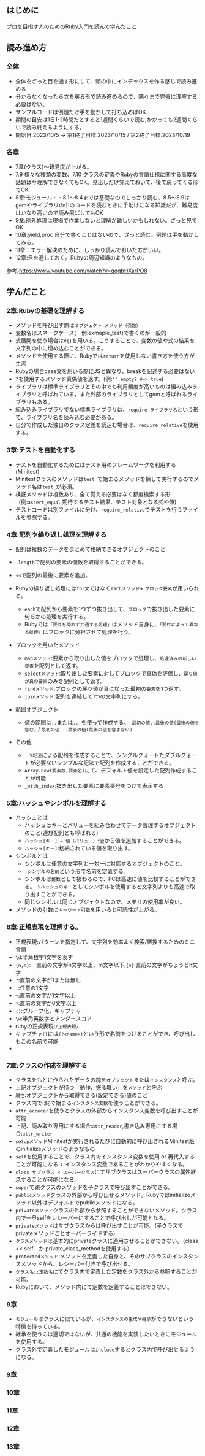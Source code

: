 ## はじめに
プロを目指す人のためのRuby入門を読んで学んだこと

## 読み進め方

### 全体
* 全体をざっと目を通す形にして、頭の中にインデックスを作る感じで読み進める
* 分からなくなったら立ち戻る形で読み進めるので、隅々まで完璧に理解する必要はない。
* サンプルコードは例題だけ手を動かして打ち込めばOK
* 期間の目安は1日1-2時間だとすると1週間くらいで読む,かかっても2週間くらいで読み終えるようにする。
* 開始日:2023/10/5 → 第1終了目標:2023/10/15 / 第2終了目標:2023/10/19

### 各章
* 7章(クラス)〜難易度が上がる。
* 7.9 様々な種類の変数、7.10 クラスの定義やRubyの言語仕様に関する高度な話題は今理解できなくてもOK。見出しだけ覚えておいて、後で戻ってくる形でOK
* 8章:モジュール・・8.1〜8.4までは基礎なのでしっかり読む、8.5〜8.9はgemやライブラリの中のコードを読むときに手助けになる知識だが、難易度はかなり高いので読み飛ばしてもOK
* 9章:例外処理は現場で作業しないと理解が難しいかもしれない。ざっと見でOK
* 10章:yield,proc 自分で書くことはないので、ざっと読む。例題は手を動かしてみる。
* 11章：エラー解決のために、しっかり読んでおいた方がいい。
* 12章:目を通しておく。Rubyの周辺知識のようなもの。

参考)https://www.youtube.com/watch?v=qqqbHXarPO8


## 学んだこと

###  2章:Rubyの基礎を理解する
* メソッドを呼び出す際は``オブジェクト.メソッド（引数）``
* 変数名はスネークケース(　例:exmaple_test)で書くのが一般的
* 式展開を使う場合は``#{}``を用いる。こうすることで、変数の値や式の結果を文字列の中に埋め込むことができる。
* メソッドを使用する際に、Rubyでは``return``を使用しない書き方を使う方が主流
* Rubyの場合case文を用いる際にJSと異なり、breakを記述する必要はない
* ?を使用するメソッド真偽値を返す。(例:``''.empty? #=> true``)
* ライブラリは標準ライブラリとその中でも利用頻度が高いものは組み込みライブラリと呼ばれている。また外部のライブラリとしてgemと呼ばれるライブラリもある。
* 組み込みライブラリでない標準ライブラリは、``require ライブラリ名``という形で、ライブラリ名を読み込む必要がある。
* 自分で作成した独自のクラス定義を読込む場合は、``require_relative``を使用する。


###  3章:テストを自動化する
* テストを自動化するためにはテスト用のフレームワークを利用する(Minitest)
* Minitestクラスのメソッドは``test_``で始まるメソッドを探して実行するのでメソッド名は``test_``が必須。
* 検証メソッドは複数あり、全て覚える必要はなく都度検索する形（例:``assert_equal`` 期待するテスト結果、テスト対象となる式や値)
* テストコードは別ファイルに分け、``require_relative``でテストを行うファイルを参照する。


###  4章:配列や繰り返し処理を理解する
* 配列は複数のデータをまとめて格納できるオブジェクトのこと
* ``.length``で配列の要素の個数を取得することができる。
* ``<<``で配列の最後に要素を追加。
* Rubyの繰り返し処理には``for文``ではなく``eachメソッド``+ ``ブロック要素``が用いられる。
  * ``each``で配列から要素を1つずつ抜き出して、``ブロック``で抜き出した要素に何らかの処理を実行する。
  * Rubyでは``「要件を問わず共通する処理」``はメソッド自身に、``「要件によって異なる処理」``はブロックに分担させて処理を行う。

* ブロックを用いたメソッド
  *  ``mapメソッド``:要素から取り出した値をブロックで処理し、``処理済みの新しい要素``を配列として返す。
  * ``selectメソッド``:取り出した要素に対してブロックで真偽を評価し、``戻り値が真の要素``のみを配列として返す。
  * ``findメソッド``:ブロックの戻り値が真になった最初の``要素``を1つ返す。
  * ``joinメソッド``:配列を連結して1つの文字列にする。

* 範囲オブジェクト
  * 値の範囲は``..``または``...``を使って作成する。　``最初の値..最後の値(最後の値を含む)`` / ``最初の値...最後の値(最後の値を含まない)``
 
* その他
  * 　``%記法``による配列を作成することで、シングルクォートたダブルクォートが必要ないシンプルな記法で配列を作成することができる。
  * ``Array.new(要素数,要素名)``にて、デフォルト値を設定した配列作成することが可能
  * ``_with_index``:抜き出した要素に要素番号をつけて表示する
  

###  5章:ハッシュやシンボルを理解する
* ハッシュとは
  * ハッシュはキーとバリューを組み合わせてデータ管理するオブジェクトのこと(連想配列とも呼ばれる)
  * ``ハッシュ[キー] = 値（バリュー）``:後から値を追加することができる。
  * ``ハッシュ[キー]``:格納されている値を取り出す。
* シンボルとは
  * シンボルは任意の文字列と一対一に対応するオブジェクトのこと。
  * ``:シンボルの名前``という形で名前を定義する。
  * シンボルは``整数``として扱わるので、PCは高速に値を比較することができる。→``ハッシュのキー``としてシンボルを使用すると文字列よりも高速で取り出すことができる。
  * 同じシンボルは同じオブジェクトなので、メモリの使用率が良い。
* メソッドの引数に``キーワード引数``を用いると可読性が上がる。


###  6章:正規表現を理解する。
* 正規表現:パターンを指定して、文字列を効率よく検索/置換するためのミニ言語
*  ``\d``:半角数字1文字を表す
*  ``{n,m}``:　直前の文字がn文字以上、m文字以下,``{n}``:直前の文字がちょうどn文字
*  ``?``:直前の文字が1または無し
*  ``.``:任意の1文字
*  ``+``:直前の文字が1文字以上
*  ``*``:直前の文字が0文字以上
*  ``()``:グループ化、キャプチャ
*  ``\w``:半角英数字とアンダースコア
*  rubyの正規表現:``/正規表現/``
*  キャプチャ``()``には``(?<name>)``という形で名前をつけることができ、呼び出しもこの名前で可能
*  

###  7章:クラスの作成を理解する
* クラスをもとに作られたデータの塊を``オブジェクト``または``インスタンス``と呼ぶ。
* 上記オブジェクトが持つ「動作、振る舞い」を``メソッド``と呼ぶ
* ``属性``:オブジェクトから取得できる(設定できる)値のこと
* クラス内では``@``で始まる``インスタンス変数``を使うことができる。
* ``attr_accecer``を使うとクラスの外部からインスタンス変数を呼び出すことが可能
* 上記、読み取り専用にする場合:``attr_reader``,書き込み専用にする場合:``attr_writer``
* ``setupメソッド``Minitestが実行されるたびに自動的に呼び出されるMinitest版のinitializeメソッドのようなもの
* ``self``を使用することで、クラス内でインスタンス変数を使用 or 再代入することが可能になる + インスタンス変数であることがわかりやすくなる。
* ``class サブクラス < スーパークラス``にてサブクラスはスーパークラスの属性継承することが可能になる。
* ``super``で親クラスのメソッドを子クラスで呼び出すことができる。
* ``publicメソッド``クラスの外部から呼び出せるメソッド。Rubyではinitializeメソッド以外はデフォルトでpublicメソッドになる。
* ``privateメソッド``クラスの外部から参照することができないメソッド。クラス内で一旦selfをレシーバーにすることで呼び出しが可能となる。
* ``privateメソッド``はサブクラスからは呼び出すことが可能。(子クラスでprivateメソッドごとオーバーライドする)
* ``クラスメソッド``は基本的にprivateクラスに適用させることができない。（class << self　か private_class_methodを使用する）
* ``protectedメソッド``:メソッドを定義した自身と、そのサブクラスのインスタンスメソッドから、レシーバー付きで呼び出せる。
* ``クラス名::定数名``にてクラス内で定義した定数をクラス外から参照することが可能。
* Rubyにおいて、メソッド内にて定数を定義することはできない。
  


###  8章
* ``モジュール``はクラスに似ているが、``インスタンスの生成や継承``ができないという特徴を持っている。
* 継承を使うのは適切ではないが、共通の機能を実装したいときにモジュールを使用する。
* クラス外で定義したモジュールは``include``するとクラス内で呼び出せるようになる。

###  9章

###  10章


###  11章


###  12章


###  13章
